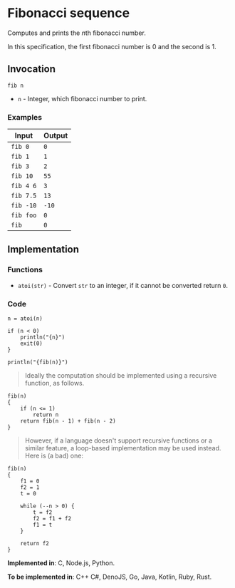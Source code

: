 # Fibonacci sequence

Computes and prints the *n*th fibonacci number.

In this specification, the first fibonacci number is 0 and the second is 1.

## Invocation

`fib n`

- `n` - Integer, which fibonacci number to print.

### Examples

| Input     | Output |
| --------- | ------ |
| `fib 0`   | `0`    |
| `fib 1`   | `1`    |
| `fib 3`   | `2`    |
| `fib 10`  | `55`   |
| `fib 4 6` | `3`    |
| `fib 7.5` | `13`   |
| `fib -10` | `-10`  |
| `fib foo` | `0`    |
| `fib`     | `0`    |

## Implementation

### Functions

- `atoi(str)` - Convert `str` to an integer, if it cannot be converted return `0`.

### Code

```
n = atoi(n)

if (n < 0)
    println("{n}")
    exit(0)
}

println("{fib(n)}")
```

> Ideally the computation should be implemented using a recursive function, as follows.

```
fib(n)
{
    if (n <= 1)
        return n
    return fib(n - 1) + fib(n - 2)
}
```

> However, if a language doesn't support recursive functions or a similar feature, a loop-based
> implementation may be used instead. Here is (a bad) one:

```
fib(n)
{
    f1 = 0
    f2 = 1
    t = 0

    while (--n > 0) {
        t = f2
        f2 = f1 + f2
        f1 = t
    }

    return f2
}
```

**Implemented in**: C, Node.js, Python.

**To be implemented in**: C++ C#, DenoJS, Go, Java, Kotlin, Ruby, Rust.
